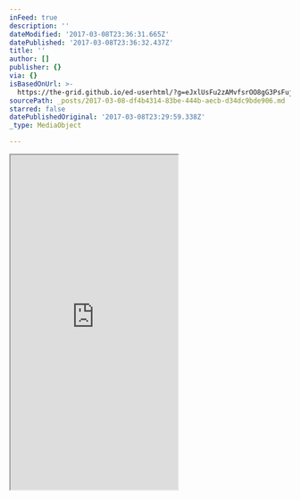 ```yaml
---
inFeed: true
description: ''
dateModified: '2017-03-08T23:36:31.665Z'
datePublished: '2017-03-08T23:36:32.437Z'
title: ''
author: []
publisher: {}
via: {}
isBasedOnUrl: >-
  https://the-grid.github.io/ed-userhtml/?g=eJxlUsFu2zAMvfsrOO8gG3PsFujQwU4yoMCKnXbYCuww7KDKdKxWtjyJTuoW-fdRTtqtKXKI_Pgk8j2-Za23oOtVvBsbaxeP5w_n20-X6uyicxeTidfRtTYG7EjQTbCU0DpsVnFLNPiyKFrsnf4z4khetfn8RK5sVzTWdb5485jtje4RQnVZyHUeLQtuv46W_w2xkPU2Bk-TwVXc2J4Wjey0mUrdt-g0VTPm9SOW4DtpTKWssa58Ly_DryJ8oIU0etOXCntCV9XaD0ZO5a2x6r6K1zctAko_AVkYPb5WxaJ2u92JlMXtqE2NrojXP0NhVgBHMCiBFs3gYbIjdPL-oNDPTTJopKcMZF9DM_b5s2KvnB4IaBpYZpi5uJNbeUDj9VY6OHGvSvi6Im37pM6AUniKAsvDCupcOZSEXwx2LDmhNAM7BGqoPkWCVbpvskNRilcbE1kkwqhfpW-5dtIxVOVI9jsGt0VJbkSGWtSblpj-8fxypvipV_-q1ofai39iviHZJ0Z9a3cB8N4cLuyryOfeKR4zEYdQCVgFRbwrGRTkg7NkecXwGcRz7ASUh49wTuEDiNc7O9joC-xusZ43mN95EXpxAq2suV04smn15ImdU63sN8jwi8fP_rpgIbXa5zP7R2BXoBtInE-P__BuBYL7DgYJxSs0dMOaMYc0ur6KyE3wdLpbbtHjDuZsXfO0SVqdMHLda9Ic60dMjqt9yzkGnW_DHtg-1UKCLGTPNs9ZUW5OywbpGBV_Nd3ITYgGh-bX2e8MBhk4zMz5xIxvtma9fOYJOEV0hWwnJj4LnLSK9mlSWzWGxzIQB-NFWi2PO1hHfwH83nmG
sourcePath: _posts/2017-03-08-df4b4314-83be-444b-aecb-d34dc9bde906.md
starred: false
datePublishedOriginal: '2017-03-08T23:29:59.338Z'
_type: MediaObject

---
```

<iframe src="https://the-grid.github.io/ed-userhtml/?g=eJxlUsFu2zAMvfsruFxkY67dtMkaxE0GFNiwUw_bgB2KolAkxlbgWJ4kx3XT_Pso2-u69mSa71EkH9-1FUbVDlxX42ri8NGlO37gQ3ayPnADT9PH6WFxJc5nezPryizcNpVwSlehjMFFcAw8y8IKZCIMcodfStxj5UIXxaBrT_XoMWCNRXPL98iWrMDKqN8NNs6KgsUB22qz_8ZtQdibjh7ljdPf0aonqnWmQUoVqPLCEX0-veoptqvEP1Rbj7XNVutE6D3rK7hEQ1lb6NYnrC2HglMW2MQaQWOGrHCutksGK79RqQX3GyS10U4LXcJnGBlpymA5_Pg4go_A2rZNXnqmg4w2xf0GZeo3THaW-V66KjWX1M6HJJrsrCPlRMGrHCn9ovFffY2X0BXKJj37h2dnoLYQGhuNX_iwAkZ96xIdsv-yvhtKyhl0jamywJkOjm9vSy0qbOGXX-ArTRtG2RtGoirlFC_pEOF42vccqWxd8o6q4QQknyggRFrkRDL3XhGmd0uObrSKvel-8txbg0xzd34fQ809h5gJRcS41ZL2pZgmIBe5GyQ5MbSx50RZcIpCqUXjH4uBDcKzKLseb7AOrken9zYBuvVqkqY1z0nNiyTXOi-REKnGc_vzDWi6symXdtMNJLrgZP3u2XUAEL5i0eytqqRuk9fJ52e4u4-SurFFeKQKgAF44PJBlIpmX8JE8LO62ZzNL8_ni9nlbHExn04_zeeTuC_Aim-owI_2UOIBS6q1S_AmJvxESrzM9gd2UUgW" height="600" style=""></iframe>